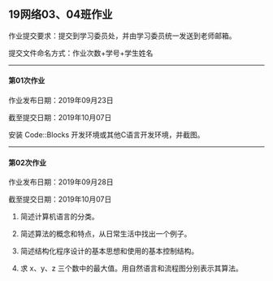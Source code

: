 ## 19网络03、04班作业


作业提交要求：提交到学习委员处，并由学习委员统一发送到老师邮箱。

提交文件命名方式：作业次数+学号+学生姓名

---

#### 第01次作业

作业发布日期：2019年09月23日

截至提交日期：2019年10月07日

安装 Code::Blocks 开发环境或其他C语言开发环境，并截图。

---

#### 第02次作业

作业发布日期：2019年09月28日

截至提交日期：2019年10月07日

1. 简述计算机语言的分类。

2. 简述算法的概念和特点，从日常生活中找出一个例子。

3. 简述结构化程序设计的基本思想和使用的基本控制结构。

4. 求 x、y、z 三个数中的最大值。用自然语言和流程图分别表示其算法。

